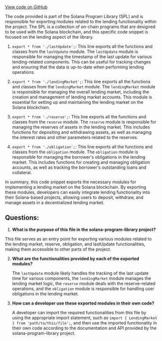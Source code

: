 [View code on GitHub](https://github.com/solana-labs/solana-program-library/token-lending/js/src/state/index.ts)

The code provided is part of the Solana Program Library (SPL) and is responsible for exporting modules related to the lending functionality within the project. The SPL is a collection of on-chain programs that are designed to be used with the Solana blockchain, and this specific code snippet is focused on the lending aspect of the library.

1. `export * from './lastUpdate';`: This line exports all the functions and classes from the `lastUpdate` module. The `lastUpdate` module is responsible for managing the timestamp of the last update for various lending-related components. This can be useful for tracking changes and ensuring that the data is up-to-date when performing lending operations.

2. `export * from './lendingMarket';`: This line exports all the functions and classes from the `lendingMarket` module. The `lendingMarket` module is responsible for managing the overall lending market, including the creation and management of lending market accounts. This module is essential for setting up and maintaining the lending market on the Solana blockchain.

3. `export * from './reserve';`: This line exports all the functions and classes from the `reserve` module. The `reserve` module is responsible for managing the reserves of assets in the lending market. This includes functions for depositing and withdrawing assets, as well as managing the interest rates and other parameters related to the reserves.

4. `export * from './obligation';`: This line exports all the functions and classes from the `obligation` module. The `obligation` module is responsible for managing the borrower's obligations in the lending market. This includes functions for creating and managing obligation accounts, as well as tracking the borrower's outstanding loans and collateral.

In summary, this code snippet exports the necessary modules for implementing a lending market on the Solana blockchain. By exporting these modules, developers can easily integrate lending functionality into their Solana-based projects, allowing users to deposit, withdraw, and manage assets in a decentralized lending market.
## Questions: 
 1. **What is the purpose of this file in the solana-program-library project?**

   This file serves as an entry point for exporting various modules related to the lending market, reserve, obligation, and lastUpdate functionalities, making them accessible to other parts of the project.

2. **What are the functionalities provided by each of the exported modules?**

   The `lastUpdate` module likely handles the tracking of the last update time for various components, the `lendingMarket` module manages the lending market logic, the `reserve` module deals with the reserve-related operations, and the `obligation` module is responsible for handling user obligations in the lending market.

3. **How can a developer use these exported modules in their own code?**

   A developer can import the required functionalities from this file by using the appropriate import statement, such as `import { LendingMarket } from 'path/to/this/file';`, and then use the imported functionality in their own code according to the documentation and API provided by the solana-program-library project.